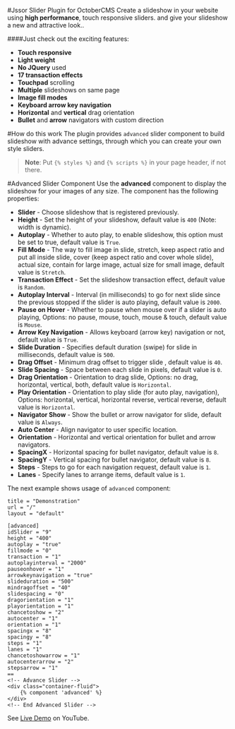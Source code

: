 #Jssor Slider Plugin for OctoberCMS
Create a slideshow in your website using **high performance**, touch responsive sliders.
and give your slideshow a new and attractive look..

####Just check out the exciting features: 
* **Touch responsive**
* **Light weight**
* **No JQuery** used
* **17 transaction effects**
* **Touchpad** scrolling
* **Multiple** slideshows on same page
* **Image fill modes**
* **Keyboard arrow key navigation**
* **Horizontal** and **vertical** drag orientation
* **Bullet** and **arrow** navigators with custom direction

#How do this work
The plugin provides `advanced` slider component to build slideshow with advance settings, through which you can create your own style sliders.

> **Note**: Put `{% styles %}` and `{% scripts %}` in your page header, if not there.

#Advanced Slider Component
Use the **advanced** component to display the slideshow for your images of any size.
The component has the following properties:
* **Slider** - Choose slideshow that is registered previously.
* **Height** - Set the height of your slideshow, default value is `400` (Note: width is dynamic).
* **Autoplay** - Whether to auto play, to enable slideshow, this option must be set to true, default value is `True`.
* **Fill Mode** - The way to fill image in slide, stretch, keep aspect ratio and put all inside slide, cover (keep aspect ratio and cover whole slide), actual size, contain for large image, actual size for small image, default value is `Stretch`.
* **Transaction Effect** - Set the slideshow transaction effect, default value is `Random`.
* **Autoplay Interval** - Interval (in milliseconds) to go for next slide since the previous stopped if the slider is auto playing, default value is `2000`.
* **Pause on Hover** - Whether to pause when mouse over if a slider is auto playing, Options: no pause, mouse, touch, mouse & touch, default value is `Mouse`.
* **Arrow Key Navigation** - Allows keyboard (arrow key) navigation or not, default value is `True`.
* **Slide Duration** - Specifies default duration (swipe) for slide in milliseconds, default value is `500`.
* **Drag Offset** - Minimum drag offset to trigger slide , default value is `40`.
* **Slide Spacing** - Space between each slide in pixels, default value is `0`.
* **Drag Orientation** - Orientation to drag slide, Options: no drag, horizontal, vertical, both, default value is `Horizontal`.
* **Play Orientation** - Orientation to play slide (for auto play, navigation), Options: horizontal, vertical, horizontal reverse, vertical reverse, default value is `Horizontal`.
* **Navigator Show** - Show the bullet or arrow navigator for slide, default value is `Always`.
* **Auto Center** - Align navigator to user specific location.
* **Orientation** - Horizontal and vertical orientation for bullet and arrow navigators.
* **SpacingX** - Horizontal spacing for bullet navigator, default value is `8`.
* **SpacingY** - Vertical spacing for bullet navigator, default value is `8`.
* **Steps** - Steps to go for each navigation request, default value is `1`.
* **Lanes** - Specify lanes to arrange items, default value is `1`.

The next example shows usage of `advanced` component:

	title = "Demonstration"
	url = "/"
	layout = "default"

	[advanced]
	idSlider = "9"
	height = "400"
	autoplay = "true"
	fillmode = "0"
	transaction = "1"
	autoplayinterval = "2000"
	pauseonhover = "1"
	arrowkeynavigation = "true"
	slideduration = "500"
	mindragoffset = "40"
	slidespacing = "0"
	dragorientation = "1"
	playorientation = "1"
	chancetoshow = "2"
	autocenter = "1"
	orientation = "1"
	spacingx = "8"
	spacingy = "8"
	steps = "1"
	lanes = "1"
	chancetoshowarrow = "1"
	autocenterarrow = "2"
	stepsarrow = "1"
	==
	<!-- Advance Slider -->
	<div class="container-fluid">
		{% component 'advanced' %}
	</div>
    <!-- End Advanced Slider -->

See [Live Demo](http://youtu.be/SuR4UsXcf5o) on YouTube.
